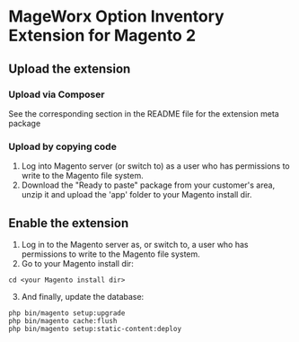 # MageWorx Option Inventory Extension for Magento 2

## Upload the extension

### Upload via Composer

See the corresponding section in the README file for the extension meta package

### Upload by copying code

1. Log into Magento server (or switch to) as a user who has permissions to write to the Magento file system.
2. Download the "Ready to paste" package from your customer's area, unzip it and upload the 'app' folder to your Magento install dir.


## Enable the extension

1. Log in to the Magento server as, or switch to, a user who has permissions to write to the Magento file system.
2. Go to your Magento install dir:
```
cd <your Magento install dir> 
```

3. And finally, update the database:
```
php bin/magento setup:upgrade
php bin/magento cache:flush
php bin/magento setup:static-content:deploy
```
